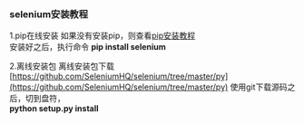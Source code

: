 ### selenium安装教程

1.pip在线安装
	如果没有安装pip，则查看[pip安装教程](https://github.com/F-Monkey/python/blob/master/automate/src/evn/pip.md)  
	安装好之后，执行命令 __pip install selenium__

2.离线安装包
	离线安装包下载[https://github.com/SeleniumHQ/selenium/tree/master/py](https://github.com/SeleniumHQ/selenium/tree/master/py)
	使用git下载源码之后，切到盘符，  
	__python setup.py install__